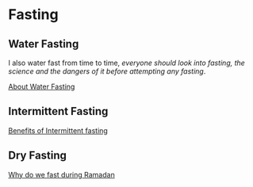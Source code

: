 # Fasting

## Water Fasting

I also water fast from time to time, _everyone should look into fasting, the science and the dangers of it before attempting any fasting_.

[About Water Fasting](https://www.healthline.com/nutrition/water-fasting)

## Intermittent Fasting

[Benefits of Intermittent fasting](https://www.healthline.com/nutrition/10-health-benefits-of-intermittent-fasting)

## Dry Fasting

[Why do we fast during Ramadan](https://www.muslimaid.org/media-centre/blog/why-muslims-fast-during-ramadan/)

